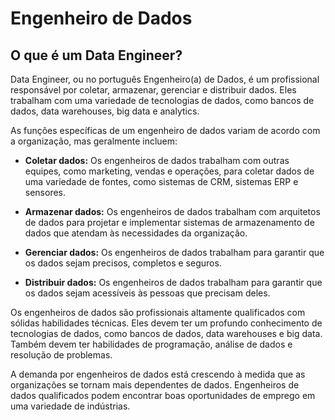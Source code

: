 # Engenheiro de Dados

## O que é um Data Engineer?

Data Engineer, ou no português Engenheiro(a) de Dados, é um profissional responsável por coletar, armazenar, gerenciar e distribuir dados. Eles trabalham com uma variedade de tecnologias de dados, como bancos de dados, data warehouses, big data e analytics.

As funções específicas de um engenheiro de dados variam de acordo com a organização, mas geralmente incluem:

- **Coletar dados:** Os engenheiros de dados trabalham com outras equipes, como marketing, vendas e operações, para coletar dados de uma variedade de fontes, como sistemas de CRM, sistemas ERP e sensores.

- **Armazenar dados:** Os engenheiros de dados trabalham com arquitetos de dados para projetar e implementar sistemas de armazenamento de dados que atendam às necessidades da organização.

- **Gerenciar dados:** Os engenheiros de dados trabalham para garantir que os dados sejam precisos, completos e seguros.

- **Distribuir dados:** Os engenheiros de dados trabalham para garantir que os dados sejam acessíveis às pessoas que precisam deles.

Os engenheiros de dados são profissionais altamente qualificados com sólidas habilidades técnicas. Eles devem ter um profundo conhecimento de tecnologias de dados, como bancos de dados, data warehouses e big data. Também devem ter habilidades de programação, análise de dados e resolução de problemas.

A demanda por engenheiros de dados está crescendo à medida que as organizações se tornam mais dependentes de dados. Engenheiros de dados qualificados podem encontrar boas oportunidades de emprego em uma variedade de indústrias.